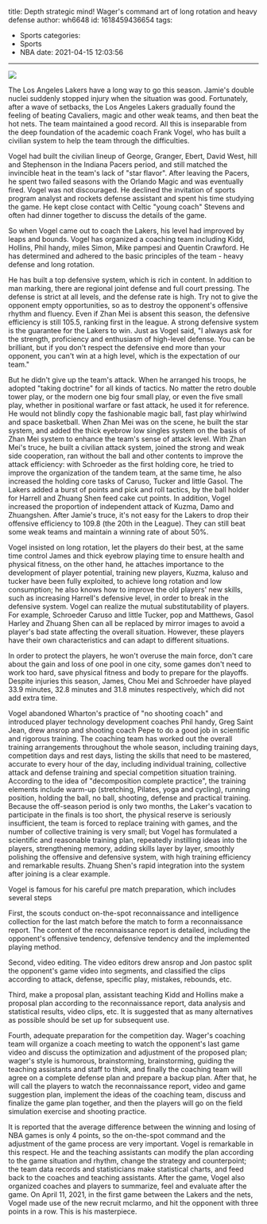 title: Depth  strategic mind! Wager's command art of long rotation and heavy defense
author: wh6648
id: 1618459436654
tags: 
- Sports
categories: 
- Sports
- NBA
date: 2021-04-15 12:03:56
---
![](https://p9.itc.cn/q_70/images01/20210415/34752c5fc3a04d318be8c37867d0b6c2.jpeg)


The Los Angeles Lakers have a long way to go this season. Jamie's double nuclei suddenly stopped injury when the situation was good. Fortunately, after a wave of setbacks, the Los Angeles Lakers gradually found the feeling of beating Cavaliers, magic and other weak teams, and then beat the hot nets. The team maintained a good record. All this is inseparable from the deep foundation of the academic coach Frank Vogel, who has built a civilian system to help the team through the difficulties.

Vogel had built the civilian lineup of George, Granger, Ebert, David West, hill and Stephenson in the Indiana Pacers period, and still matched the invincible heat in the team's lack of "star flavor". After leaving the Pacers, he spent two failed seasons with the Orlando Magic and was eventually fired. Vogel was not discouraged. He declined the invitation of sports program analyst and rockets defense assistant and spent his time studying the game. He kept close contact with Celtic "young coach" Stevens and often had dinner together to discuss the details of the game.

So when Vogel came out to coach the Lakers, his level had improved by leaps and bounds. Vogel has organized a coaching team including Kidd, Hollins, Phil handy, miles Simon, Mike pampesi and Quentin Crawford. He has determined and adhered to the basic principles of the team - heavy defense and long rotation.

He has built a top defensive system, which is rich in content. In addition to man marking, there are regional joint defense and full court pressing. The defense is strict at all levels, and the defense rate is high. Try not to give the opponent empty opportunities, so as to destroy the opponent's offensive rhythm and fluency. Even if Zhan Mei is absent this season, the defensive efficiency is still 105.5, ranking first in the league. A strong defensive system is the guarantee for the Lakers to win. Just as Vogel said, "I always ask for the strength, proficiency and enthusiasm of high-level defense. You can be brilliant, but if you don't respect the defensive end more than your opponent, you can't win at a high level, which is the expectation of our team."

But he didn't give up the team's attack. When he arranged his troops, he adopted "taking doctrine" for all kinds of tactics. No matter the retro double tower play, or the modern one big four small play, or even the five small play, whether in positional warfare or fast attack, he used it for reference. He would not blindly copy the fashionable magic ball, fast play whirlwind and space basketball. When Zhan Mei was on the scene, he built the star system, and added the thick eyebrow low singles system on the basis of Zhan Mei system to enhance the team's sense of attack level. With Zhan Mei's truce, he built a civilian attack system, joined the strong and weak side cooperation, ran without the ball and other contents to improve the attack efficiency: with Schroeder as the first holding core, he tried to improve the organization of the tandem team, at the same time, he also increased the holding core tasks of Caruso, Tucker and little Gasol. The Lakers added a burst of points and pick and roll tactics, by the ball holder for Harrell and Zhuang Shen feed cake cut points. In addition, Vogel increased the proportion of independent attack of Kuzma, Damo and Zhuangshen. After Jamie's truce, it's not easy for the Lakers to drop their offensive efficiency to 109.8 (the 20th in the League). They can still beat some weak teams and maintain a winning rate of about 50%.

Vogel insisted on long rotation, let the players do their best, at the same time control James and thick eyebrow playing time to ensure health and physical fitness, on the other hand, he attaches importance to the development of player potential, training new players, Kuzma, kaluso and tucker have been fully exploited, to achieve long rotation and low consumption; he also knows how to improve the old players' new skills, such as increasing Harrell's defensive level, in order to break in the defensive system. Vogel can realize the mutual substitutability of players. For example, Schroeder Caruso and little Tucker, pop and Matthews, Gasol Harley and Zhuang Shen can all be replaced by mirror images to avoid a player's bad state affecting the overall situation. However, these players have their own characteristics and can adapt to different situations.

In order to protect the players, he won't overuse the main force, don't care about the gain and loss of one pool in one city, some games don't need to work too hard, save physical fitness and body to prepare for the playoffs. Despite injuries this season, James, Chou Mei and Schroeder have played 33.9 minutes, 32.8 minutes and 31.8 minutes respectively, which did not add extra time.

Vogel abandoned Wharton's practice of "no shooting coach" and introduced player technology development coaches Phil handy, Greg Saint Jean, drew ansrop and shooting coach Pepe to do a good job in scientific and rigorous training. The coaching team has worked out the overall training arrangements throughout the whole season, including training days, competition days and rest days, listing the skills that need to be mastered, accurate to every hour of the day, including individual training, collective attack and defense training and special competition situation training. According to the idea of "decomposition complete practice", the training elements include warm-up (stretching, Pilates, yoga and cycling), running position, holding the ball, no ball, shooting, defense and practical training. Because the off-season period is only two months, the Laker's vacation to participate in the finals is too short, the physical reserve is seriously insufficient, the team is forced to replace training with games, and the number of collective training is very small; but Vogel has formulated a scientific and reasonable training plan, repeatedly instilling ideas into the players, strengthening memory, adding skills layer by layer, smoothly polishing the offensive and defensive system, with high training efficiency and remarkable results. Zhuang Shen's rapid integration into the system after joining is a clear example.

Vogel is famous for his careful pre match preparation, which includes several steps

First, the scouts conduct on-the-spot reconnaissance and intelligence collection for the last match before the match to form a reconnaissance report. The content of the reconnaissance report is detailed, including the opponent's offensive tendency, defensive tendency and the implemented playing method.

Second, video editing. The video editors drew ansrop and Jon pastoc split the opponent's game video into segments, and classified the clips according to attack, defense, specific play, mistakes, rebounds, etc.

Third, make a proposal plan, assistant teaching Kidd and Hollins make a proposal plan according to the reconnaissance report, data analysis and statistical results, video clips, etc. It is suggested that as many alternatives as possible should be set up for subsequent use.

Fourth, adequate preparation for the competition day. Wager's coaching team will organize a coach meeting to watch the opponent's last game video and discuss the optimization and adjustment of the proposed plan; wager's style is humorous, brainstorming, brainstorming, guiding the teaching assistants and staff to think, and finally the coaching team will agree on a complete defense plan and prepare a backup plan. After that, he will call the players to watch the reconnaissance report, video and game suggestion plan, implement the ideas of the coaching team, discuss and finalize the game plan together, and then the players will go on the field simulation exercise and shooting practice.

It is reported that the average difference between the winning and losing of NBA games is only 4 points, so the on-the-spot command and the adjustment of the game process are very important. Vogel is remarkable in this respect. He and the teaching assistants can modify the plan according to the game situation and rhythm, change the strategy and counterpoint; the team data records and statisticians make statistical charts, and feed back to the coaches and teaching assistants. After the game, Vogel also organized coaches and players to summarize, feel and evaluate after the game. On April 11, 2021, in the first game between the Lakers and the nets, Vogel made use of the new recruit mclarmo, and hit the opponent with three points in a row. This is his masterpiece.

